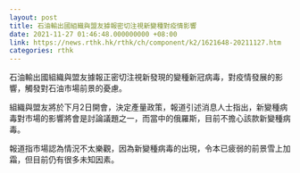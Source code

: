 ```yaml
---
layout: post
title: 石油輸出國組織與盟友據報密切注視新變種對疫情影響
date: 2021-11-27 01:46:48.000000000 +08:00
link: https://news.rthk.hk/rthk/ch/component/k2/1621648-20211127.htm
categories: rthk
---
```


石油輸出國組織與盟友據報正密切注視新發現的變種新冠病毒，對疫情發展的影響，觸發對石油市場前景的憂慮。

組織與盟友將於下月2日開會，決定產量政策，報道引述消息人士指出，新變種病毒對市場的影響將會是討論議題之一，而當中的俄羅斯，目前不擔心該款新變種病毒。

報道指市場認為情況不太樂觀，因為新變種病毒的出現，令本已疲弱的前景雪上加霜，但目前仍有很多未知因素。

